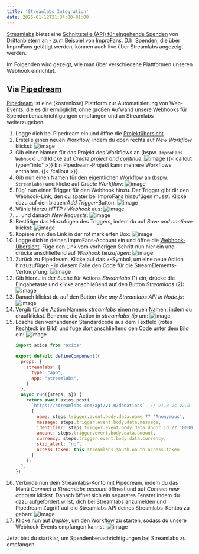 ```yaml
---
title: 'Streamlabs Integration'
date: 2025-01-12T21:34:00+01:00
---
```


[Streamlabs](https://streamlabs.com/) bietet eine [Schnittstelle (API) für eingehende Spenden](https://dev.streamlabs.com/v1/reference/donations-1) von Drittanbietern an - zum Beispiel von ImproFans. D.h. Spenden, die über ImproFans getätigt werden, können auch live über Streamlabs angezeigt werden.

Im Folgenden wird gezeigt, wie man über verschiedene Plattformen unseren Webhook einrichtet.

## Via [Pipedream](https://pipedream.com/)

[Pipedream](https://pipedream.com/) ist eine (kostenlose) Plattform zur Automatisierung von Web-Events, die es dir ermöglicht, ohne großen Aufwand unsere Webhooks für Spendenbenachrichtigungen empfangen und an Streamlabs weiterzugeben.

1. Logge dich bei Pipedream ein und öffne die [Projektübersicht](https://pipedream.com/projects).
2. Erstelle einen neuen Workflow, indem du oben rechts auf *New Workflow* klickst:
    ![image](/images/webhooks/streamlabs-integration/01_new-workflow.jpg)
3. Gib einen Namen für das Projekt des Workflows an (bspw. `ImproFans Webhook`) und klicke auf *Create project and continue*:
    ![image](/images/webhooks/streamlabs-integration/02_create-project.jpg)
    {{< callout type="info" >}}
    Ein Pipedream-Projekt kann mehrere Workflows enthalten.
    {{< /callout >}}
4. Gib nun einen Namen für den eigentlichen Workflow an (bspw. `Streamlabs`) und klicke auf *Create Workflow*:
    ![image](/images/webhooks/streamlabs-integration/03_create-workflow.jpg)
5. Füg' nun einen Trigger für den Webhook hinzu. Der Trigger gibt dir den Webhook-Link, den du später bei ImproFans hinzufügen musst. Klicke dazu auf den blauen *Add Trigger*-Button:
    ![image](/images/webhooks/streamlabs-integration/04_add-trigger.jpg)
6. Wähle hierzu *HTTP / Webhook* aus:
    ![image](/images/webhooks/streamlabs-integration/05_select-trigger-1.jpg)
7. ... und danach *New Requests*:
    ![image](/images/webhooks/streamlabs-integration/06_select-trigger-2.jpg)
8. Bestätige das Hinzufügen des Triggers, indem du auf *Save and continue* klickst:
    ![image](/images/webhooks/streamlabs-integration/07_configure-trigger.jpg)
9. Kopiere nun den Link in der rot markierten Box:
    ![image](/images/webhooks/streamlabs-integration/08_copy-endpoint-url.jpg)
10. Logge dich in deinen ImproFans-Account ein und öffne die [Webhook-Übersicht](https://improfans.de/u/webhooks). Füge den Link vom vorherigen Schritt nun hier ein und drücke anschließend auf *Webhook hinzufügen*:
    ![image](/images/webhooks/streamlabs-integration/09_add-improfans-webhook.de.jpg)
11. Zurück zu Pipedream. Klicke auf das *+*-Symbol, um eine neue Action hinzuzufügen - in diesem Falle den Code für die StreamElements-Verknüpfung:
    ![image](/images/webhooks/streamlabs-integration/10_add-action.jpg)
12. Gib hierzu in der Suche für Actions *Streamlabs* (1) ein, drücke die Eingabetaste und klicke anschließend auf den Button *Streamlabs* (2):
    ![image](/images/webhooks/streamlabs-integration/11_select-action-1.jpg)
13. Danach klickst du auf den Button *Use any Streamlabs API in Node.js*:
    ![image](/images/webhooks/streamlabs-integration/12_select-action-2.jpg)
14. Vergib für die Action Namens *streamlabs* einen neuen Namen, indem du draufklickst. Benenne die Action in *streamlabs_tip* um:
    ![image](/images/webhooks/streamlabs-integration/13_configure-action-1.jpg)
15. Lösche den vorhandenen Standardcode aus dem Textfeld (rotes Rechteck im Bild) und füge dort anschließend den Code unter dem Bild ein:
    ![image](/images/webhooks/streamlabs-integration/14_configure-action-2.jpg)
    ```js
    import axios from "axios"

    export default defineComponent({
      props: {
        streamlabs: {
          type: "app",
          app: "streamlabs",
        }
      },
      async run({steps, $}) {
        return await axios.post(
          `https://streamlabs.com/api/v1.0/donations`, // v1.0 vs v2.0 API endpoint uses different authentication system
          {
            name: steps.trigger.event.body.data.name ?? 'Anonymous',
            message: steps.trigger.event.body.data.message,
            identifier: steps.trigger.event.body.data.donor_id ?? '00000000-0000-0000-0000-000000000000',
            amount: steps.trigger.event.body.data.amount,
            currency: steps.trigger.event.body.data.currency,
            skip_alert: "no",
            access_token: this.streamlabs.$auth.oauth_access_token
          }
        );
      },
    })
    ```
16. Verbinde nun dein Streamlabs-Konto mit Pipedream, indem du das Menü *Connect a Streamlabs account* öffnest und auf *Connect new account* klickst. Danach öffnet sich ein separates Fenster indem du dazu aufgefordert wirst, dich bei Streamlabs anzumelden und Pipedream Zugriff auf die Streamlabs API deines Streamlabs-Kontos zu geben:
    ![image](/images/webhooks/streamlabs-integration/15_configure-action-3.jpg)
17. Klicke nun auf *Deploy*, um den Workflow zu starten, sodass du unsere Webhook-Events empfangen kannst:
    ![image](/images/webhooks/streamlabs-integration/16_deploy.jpg)

Jetzt bist du startklar, um Spendenbenachrichtigungen bei Streamlabs zu empfangen.
